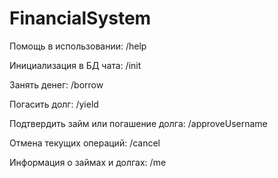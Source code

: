 # FinancialSystem

Помощь в использовании: /help

Инициализация в БД чата: /init

Занять денег: /borrow

Погасить долг: /yield

Подтвердить займ или погашение долга: /approveUsername

Отмена текущих операций: /cancel

Информация о займах и долгах: /me
